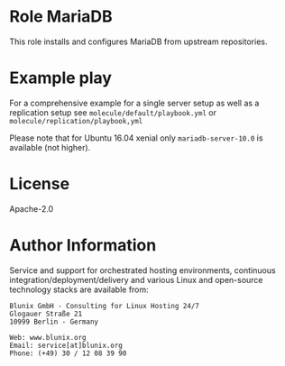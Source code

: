 # Role MariaDB

This role installs and configures MariaDB from upstream repositories.

# Example play

For a comprehensive example for a single server setup as well as a replication setup see `molecule/default/playbook.yml` or `molecule/replication/playbook,yml`

Please note that for Ubuntu 16.04 xenial only `mariadb-server-10.0` is available (not higher).

# License

Apache-2.0

# Author Information

Service and support for orchestrated hosting environments,
continuous integration/deployment/delivery and various Linux
and open-source technology stacks are available from:

```
Blunix GmbH - Consulting for Linux Hosting 24/7
Glogauer Straße 21
10999 Berlin - Germany

Web: www.blunix.org
Email: service[at]blunix.org
Phone: (+49) 30 / 12 08 39 90
```
